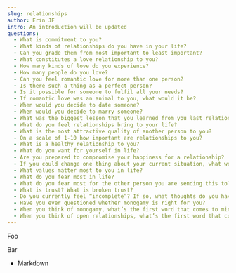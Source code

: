 ```yaml
---
slug: relationships
author: Erin JF
intro: An introduction will be updated
questions:
  - What is commitment to you?
  - What kinds of relationships do you have in your life?
  - Can you grade them from most important to least important?
  - What constitutes a love relationship to you?
  - How many kinds of love do you experience?
  - How many people do you love?
  - Can you feel romantic love for more than one person?
  - Is there such a thing as a perfect person?
  - Is it possible for someone to fulfil all your needs?
  - If romantic love was an animal to you, what would it be?
  - When would you decide to date someone?
  - When would you decide to marry someone?
  - What was the biggest lesson that you learned from you last relationship?
  - What do you feel relationships bring to your life?
  - What is the most attractive quality of another person to you?
  - On a scale of 1-10 how important are relationships to you?
  - What is a healthy relationship to you?
  - What do you want for yourself in life?
  - Are you prepared to compromise your happiness for a relationship?
  - If you could change one thing about your current situation, what would that be?
  - What values matter most to you in life?
  - What do you fear most in life?
  - What do you fear most for the other person you are sending this to?
  - What is trust? What is broken trust?
  - Do you currently feel “incomplete”? If so, what thoughts do you have about this?
  - Have you ever questioned whether monogamy is right for you?
  - When you think of monogamy, what’s the first word that comes to mind and why?
  - When you think of open relationships, what’s the first word that comes to mind and why?
---
```


Foo

Bar

- Markdown
